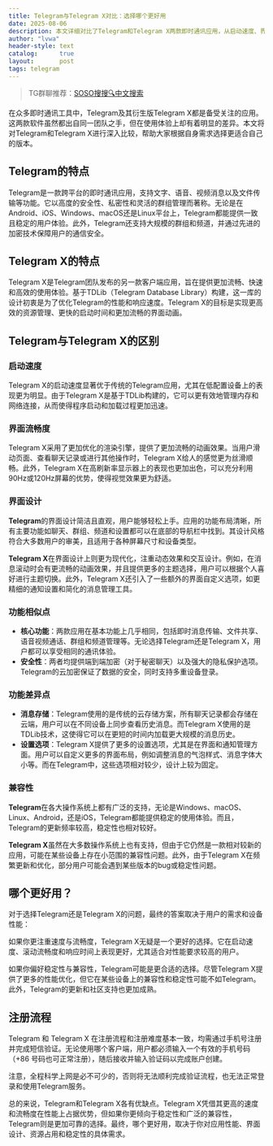 ```yaml
---
title: Telegram与Telegram X对比：选择哪个更好用
date: 2025-08-06
description: 本文详细对比了Telegram和Telegram X两款即时通讯应用，从启动速度、界面流畅度、功能差异等方面帮助用户根据自身需求做出选择。
author: "lvwa"
header-style: text
catalog:      true
layout:       post
tags: telegram
---
```


>TG群聊推荐：[SOSO搜搜🔍中文搜索](https://t.me/lvwapro)

在众多即时通讯工具中，Telegram及其衍生版Telegram X都是备受关注的应用。这两款软件虽然都出自同一团队之手，但在使用体验上却有着明显的差异。本文将对Telegram和Telegram X进行深入比较，帮助大家根据自身需求选择更适合自己的版本。

## Telegram的特点

Telegram是一款跨平台的即时通讯应用，支持文字、语音、视频消息以及文件传输等功能。它以高度的安全性、私密性和灵活的群组管理而著称。无论是在Android、iOS、Windows、macOS还是Linux平台上，Telegram都能提供一致且稳定的用户体验。此外，Telegram还支持大规模的群组和频道，并通过先进的加密技术保障用户的通信安全。

## Telegram X的特点

Telegram X是Telegram团队发布的另一款客户端应用，旨在提供更加流畅、快速和高效的使用体验。基于TDLib（Telegram Database Library）构建，这一库的设计初衷是为了优化Telegram的性能和响应速度。Telegram X的目标是实现更高效的资源管理、更快的启动时间和更加流畅的界面动画。

## Telegram与Telegram X的区别

### 启动速度

Telegram X的启动速度显著优于传统的Telegram应用，尤其在低配置设备上的表现更为明显。由于Telegram X是基于TDLib构建的，它可以更有效地管理内存和网络连接，从而使得程序启动和加载过程更加迅速。

### 界面流畅度

Telegram X采用了更加优化的渲染引擎，提供了更加流畅的动画效果。当用户滑动页面、查看聊天记录或进行其他操作时，Telegram X给人的感觉更为丝滑顺畅。此外，Telegram X在高刷新率显示器上的表现也更加出色，可以充分利用90Hz或120Hz屏幕的优势，使得视觉效果更为舒适。

### 界面设计

**Telegram**的界面设计简洁且直观，用户能够轻松上手。应用的功能布局清晰，所有主要功能如聊天、群组、频道和设置都可以在底部的导航栏中找到。其设计风格符合大多数用户的审美，且适用于各种屏幕尺寸和设备类型。

**Telegram X**在界面设计上则更为现代化，注重动态效果和交互设计。例如，在消息滚动时会有更流畅的动画效果，并且提供更多的主题选择，用户可以根据个人喜好进行主题切换。此外，Telegram X还引入了一些额外的界面自定义选项，如更精细的通知设置和简化的消息管理工具。

### 功能相似点

- **核心功能**：两款应用在基本功能上几乎相同，包括即时消息传输、文件共享、语音视频通话、群组和频道管理等。无论选择Telegram还是Telegram X，用户都可以享受相同的通讯体验。
- **安全性**：两者均提供端到端加密（对于秘密聊天）以及强大的隐私保护选项。Telegram的云加密保证了数据的安全，同时支持多重设备登录。

### 功能差异点

- **消息存储**：Telegram使用的是传统的云存储方案，所有聊天记录都会存储在云端，用户可以在不同设备上同步查看历史消息。而Telegram X使用的是TDLib技术，这使得它可以在更短的时间内加载更大规模的消息历史。
- **设置选项**：Telegram X提供了更多的设置选项，尤其是在界面和通知管理方面。用户可以自定义更多的界面布局，例如调整消息的气泡样式、消息字体大小等。而在Telegram中，这些选项相对较少，设计上较为固定。

### 兼容性

**Telegram**在各大操作系统上都有广泛的支持，无论是Windows、macOS、Linux、Android，还是iOS，Telegram都能提供稳定的使用体验。而且，Telegram的更新频率较高，稳定性也相对较好。

**Telegram X**虽然在大多数操作系统上也有支持，但由于它仍然是一款相对较新的应用，可能在某些设备上存在小范围的兼容性问题。此外，由于Telegram X在频繁更新和优化，部分用户可能会遇到某些版本的bug或稳定性问题。

## 哪个更好用？

对于选择Telegram还是Telegram X的问题，最终的答案取决于用户的需求和设备性能：

如果你更注重速度与流畅度，Telegram X无疑是一个更好的选择。它在启动速度、滚动流畅度和响应时间上表现更好，尤其适合对性能要求较高的用户。

如果你偏好稳定性与兼容性，Telegram可能是更合适的选择。尽管Telegram X提供了更多的性能优化，但它在某些设备上的兼容性和稳定性可能不如Telegram。此外，Telegram的更新和社区支持也更加成熟。

## 注册流程

Telegram 和 Telegram X 在注册流程和注册难度基本一致，均需通过手机号注册并完成短信验证。无论使用哪个客户端，用户都必须输入一个有效的手机号码（+86 号码也可正常注册），随后接收并输入验证码以完成账户创建。

注意，全程科学上网是必不可少的，否则将无法顺利完成验证流程，也无法正常登录和使用Telegram服务。

总的来说，Telegram和Telegram X各有优缺点。Telegram X凭借其更高的速度和流畅度在性能上占据优势，但如果你更倾向于稳定性和广泛的兼容性，Telegram则是更加可靠的选择。最终，哪个更好用，取决于你对应用性能、界面设计、资源占用和稳定性的具体需求。